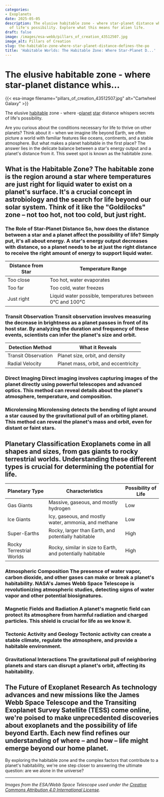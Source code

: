 ```yaml
---
categories:
- Exoplanets
date: 2025-05-05
description: The elusive habitable zone - where star-planet distance whispers secrets
  of life's possibility. Explore what this means for alien life.
draft: false
image: /images/esa-webb/pillars_of_creation_43512507.jpg
image_alt: Pillars of Creation
slug: the-habitable-zone-where-star-planet-distance-defines-the-po
title: 'Habitable Worlds: The Habitable Zone: Where Star-Planet D...'
---
```


# The elusive habitable zone - where star-planet distance whis...
{{< esa-image filename="pillars_of_creation_43512507.jpg" alt="Cartwheel Galaxy" >}}



The elusive [habitable](/blog/exploring-the-habitable-zones-of-sun-like-stars-a-quest-for-) zone - where -[planet](/blog/habitable-zones-and-the-search-for-life-beyond-our-planet/solar-system/) [star](/blog/the-habitable-zone-enigma-unraveling-the-mysteries-of-exopla) distance whispers secrets of life's possibility.

Are you curious about the conditions necessary for life to thrive on other planets? Think about it – when we imagine life beyond Earth, we often picture a world with familiar features like oceans, continents, and a stable atmosphere. But what makes a planet habitable in the first place? The answer lies in the delicate balance between a star's energy output and a planet's distance from it. This sweet spot is known as the habitable zone.

 ## What is the Habitable Zone? The habitable zone is the region around a star where temperatures are just right for liquid water to exist on a planet's surface. It's a crucial concept in astrobiology and the search for life beyond our solar system. Think of it like the "Goldilocks" zone – not too hot, not too cold, but just right.

 ### The Role of Star-Planet Distance So, how does the distance between a star and a planet affect the possibility of life? Simply put, it's all about energy. A star's energy output decreases with distance, so a planet needs to be at just the right distance to receive the right amount of energy to support liquid water.

 | Distance from Star | Temperature Range |
| --- | --- |
| Too close | Too hot, water evaporates |
| Too far | Too cold, water freezes |
| Just right | Liquid water possible, temperatures between 0°C and 100°C | ## Detection Methods for Exoplanets To find exoplanets in the habitable zone, astronomers rely on a variety of detection methods. Each method reveals different clues about a planet's size, orbit, and potential environment.

 ### Transit Observation Transit observation involves measuring the decrease in brightness as a planet passes in front of its host star. By analyzing the duration and frequency of these events, scientists can infer the planet's size and orbit.

 | Detection Method | What it Reveals |
| --- | --- |
| Transit Observation | Planet size, orbit, and density |
| Radial Velocity | Planet mass, orbit, and eccentricity | ### Radial Velocity Radial velocity measures the star's wobbling motion caused by the gravitational pull of an orbiting planet. This method can reveal the planet's mass, orbit, and even the presence of multiple planets.

 ### Direct Imaging Direct imaging involves capturing images of the planet directly using powerful telescopes and advanced optics. This method can reveal details about the planet's atmosphere, temperature, and composition.

 ### Microlensing Microlensing detects the bending of light around a star caused by the gravitational pull of an orbiting planet. This method can reveal the planet's mass and orbit, even for distant or faint stars.

 ## Planetary Classification Exoplanets come in all shapes and sizes, from gas giants to rocky terrestrial worlds. Understanding these different types is crucial for determining the potential for life.

 | Planetary Type | Characteristics | Possibility of Life |
| --- | --- | --- |
| Gas Giants | Massive, gaseous, and mostly hydrogen | Low |
| Ice Giants | Icy, gaseous, and mostly water, ammonia, and methane | Low |
| Super-Earths | Rocky, larger than Earth, and potentially habitable | High |
| Rocky Terrestrial Worlds | Rocky, similar in size to Earth, and potentially habitable | High | ## Habitability and the "Goldilocks" Zone Habitability depends on a delicate balance of factors, including atmospheric composition, magnetic fields, tectonic activity, and gravitational interactions.

 ### Atmospheric Composition The presence of water vapor, carbon dioxide, and other gases can make or break a planet's habitability. NASA's James Webb Space Telescope is revolutionizing atmospheric studies, detecting signs of water vapor and other potential biosignatures.

 ### Magnetic Fields and Radiation A planet's magnetic field can protect its atmosphere from harmful radiation and charged particles. This shield is crucial for life as we know it.

 ### Tectonic Activity and Geology Tectonic activity can create a stable climate, regulate the atmosphere, and provide a habitable environment.

 ### Gravitational Interactions The gravitational pull of neighboring planets and stars can disrupt a planet's orbit, affecting its habitability.

 ## The Future of Exoplanet Research As technology advances and new missions like the James Webb Space Telescope and the Transiting Exoplanet Survey Satellite (TESS) come online, we're poised to make unprecedented discoveries about exoplanets and the possibility of life beyond Earth. Each new find refines our understanding of where – and how – life might emerge beyond our home planet.

 By exploring the habitable zone and the complex factors that contribute to a planet's habitability, we're one step closer to answering the ultimate question: are we alone in the universe?

---

*Images from the ESA/Webb Space Telescope used under the [Creative Commons Attribution 4.0 International License](https://creativecommons.org/licenses/by/4.0).*